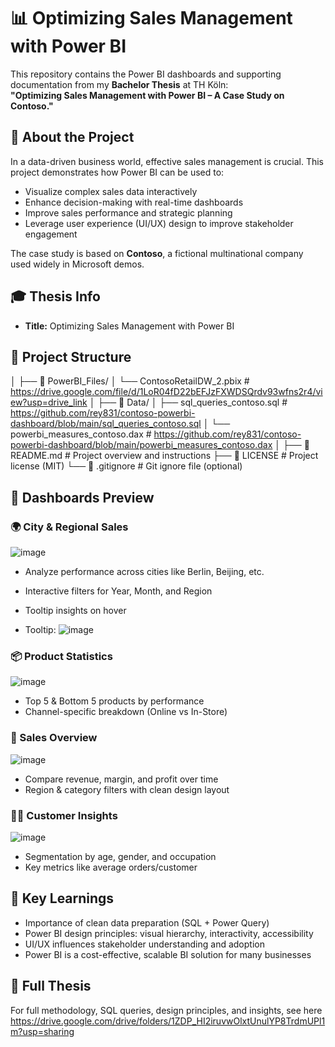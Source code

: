 # 📊 Optimizing Sales Management with Power BI

This repository contains the Power BI dashboards and supporting documentation from my **Bachelor Thesis** at TH Köln:  
**"Optimizing Sales Management with Power BI – A Case Study on Contoso."**

## 📌 About the Project

In a data-driven business world, effective sales management is crucial. This project demonstrates how Power BI can be used to:

- Visualize complex sales data interactively
- Enhance decision-making with real-time dashboards
- Improve sales performance and strategic planning
- Leverage user experience (UI/UX) design to improve stakeholder engagement

The case study is based on **Contoso**, a fictional multinational company used widely in Microsoft demos.

## 🎓 Thesis Info

- **Title:** Optimizing Sales Management with Power BI

## 📁 Project Structure
│
├── 📂 PowerBI_Files/
│   └── ContosoRetailDW_2.pbix               # https://drive.google.com/file/d/1LoR04fD22bEFJzFXWDSQrdv93wfns2r4/view?usp=drive_link
│
├── 📂 Data/
│   ├── sql_queries_contoso.sql              # https://github.com/rey831/contoso-powerbi-dashboard/blob/main/sql_queries_contoso.sql
│   └── powerbi_measures_contoso.dax         # https://github.com/rey831/contoso-powerbi-dashboard/blob/main/powerbi_measures_contoso.dax
│
├── 📄 README.md                              # Project overview and instructions
├── 📄 LICENSE                                # Project license (MIT)
└── 📄 .gitignore                             # Git ignore file (optional)



## 📸 Dashboards Preview

### 🌍 City & Regional Sales

![image](https://github.com/user-attachments/assets/ee296a21-300f-4618-ab19-bdd2ba30d330)

- Analyze performance across cities like Berlin, Beijing, etc.
- Interactive filters for Year, Month, and Region
- Tooltip insights on hover

- Tooltip:
![image](https://github.com/user-attachments/assets/d7f298fc-1d73-4682-8765-87138e08f65d)


### 📦 Product Statistics

![image](https://github.com/user-attachments/assets/6cf8dfce-bb1c-4eb8-a78b-935583a77f3a)


- Top 5 & Bottom 5 products by performance
- Channel-specific breakdown (Online vs In-Store)

### 💸 Sales Overview

![image](https://github.com/user-attachments/assets/a99866a0-a518-4531-bf27-2a037683a553)


- Compare revenue, margin, and profit over time
- Region & category filters with clean design layout

### 🧑‍💼 Customer Insights

![image](https://github.com/user-attachments/assets/c83b7150-207a-4fd9-8cd8-2cc7ae0787c7)


- Segmentation by age, gender, and occupation
- Key metrics like average orders/customer

## 🧠 Key Learnings

- Importance of clean data preparation (SQL + Power Query)
- Power BI design principles: visual hierarchy, interactivity, accessibility
- UI/UX influences stakeholder understanding and adoption
- Power BI is a cost-effective, scalable BI solution for many businesses

## 📘 Full Thesis

For full methodology, SQL queries, design principles, and insights, see here https://drive.google.com/drive/folders/1ZDP_HI2iruvwOlxtUnulYP8TrdmUPl1m?usp=sharing







